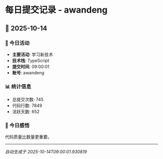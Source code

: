 # 每日提交记录 - awandeng

## 📅 2025-10-14

### 🎯 今日活动
- **主要活动**: 学习新技术
- **技术栈**: TypeScript
- **提交时间**: 09:00:01
- **账号**: awandeng

### 📊 统计信息
- 总提交次数: 745
- 代码行数: 7849
- 活跃天数: 652

### 💭 今日感悟
代码质量比数量更重要。

---
*自动生成于 2025-10-14T09:00:01.930819*
